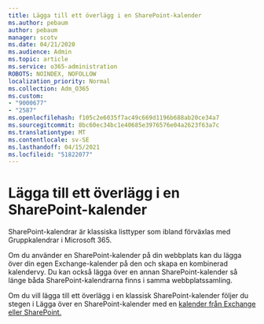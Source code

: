 ```yaml
---
title: Lägga till ett överlägg i en SharePoint-kalender
ms.author: pebaum
author: pebaum
manager: scotv
ms.date: 04/21/2020
ms.audience: Admin
ms.topic: article
ms.service: o365-administration
ROBOTS: NOINDEX, NOFOLLOW
localization_priority: Normal
ms.collection: Adm_O365
ms.custom:
- "9000677"
- "2587"
ms.openlocfilehash: f105c2e6035f7ac49c669d1196b688ab20ce34a7
ms.sourcegitcommit: 8bc60ec34bc1e40685e3976576e04a2623f63a7c
ms.translationtype: MT
ms.contentlocale: sv-SE
ms.lasthandoff: 04/15/2021
ms.locfileid: "51822077"
---
```

# <a name="adding-an-overlay-to-a-sharepoint-calendar"></a>Lägga till ett överlägg i en SharePoint-kalender

SharePoint-kalendrar är klassiska listtyper som ibland förväxlas med Gruppkalendrar i Microsoft 365.
 
Om du använder en SharePoint-kalender på din webbplats kan du lägga över din egen Exchange-kalender på den och skapa en kombinerad kalendervy. Du kan också lägga över en annan SharePoint-kalender så länge båda SharePoint-kalendrarna finns i samma webbplatssamling.
 
Om du vill lägga till ett överlägg i en klassisk SharePoint-kalender följer du stegen i Lägga över en SharePoint-kalender med en [kalender från Exchange eller SharePoint.](https://support.office.com/article/Overlay-a-SharePoint-calendar-with-a-calendar-from-Exchange-or-SharePoint-4CAEBE59-3994-4A94-9322-B31ABB8A5E9A)
